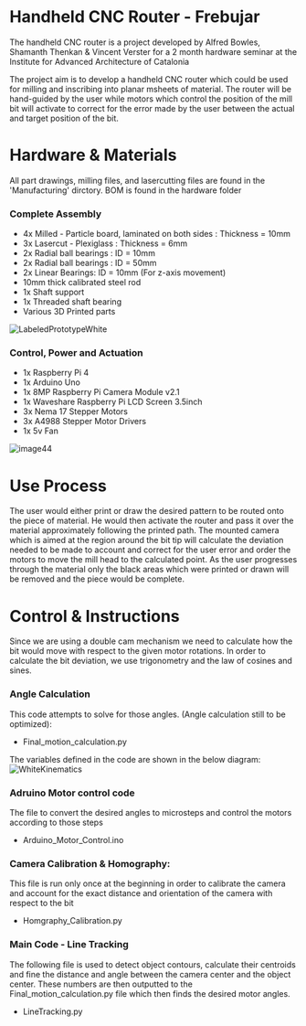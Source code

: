 # Handheld CNC Router - Frebujar

The handheld CNC router is a project developed by Alfred Bowles, Shamanth Thenkan & Vincent Verster for a 2 month hardware seminar at the Institute for Advanced Architecture of Catalonia

The project aim is to develop a handheld CNC router which could be used for milling and inscribing into planar msheets of material.
The router will be hand-guided by the user while motors which control the position of the mill bit will activate to correct for the error made by the user between the actual and target position of the bit.

# Hardware & Materials #

All part drawings, milling files, and lasercutting files are found in the 'Manufacturing' dirctory.
BOM is found in the hardware folder

### Complete Assembly ###
* 4x Milled - Particle board, laminated on both sides : Thickness = 10mm
* 3x Lasercut - Plexiglass : Thickness = 6mm
* 2x Radial ball bearings : ID = 10mm
* 2x Radial ball bearings : ID = 50mm
* 2x Linear Bearings: ID = 10mm (For z-axis movement)
* 10mm thick calibrated steel rod
* 1x Shaft support
* 1x Threaded shaft bearing
* Various 3D Printed parts

![LabeledPrototypeWhite](https://user-images.githubusercontent.com/61389567/161610991-9457924f-5f27-4508-97f6-68dbff60ef82.png)

### Control, Power and Actuation ###
* 1x Raspberry Pi 4
* 1x Arduino Uno
* 1x 8MP Raspberry Pi Camera Module v2.1
* 1x Waveshare Raspberry Pi LCD Screen 3.5inch
* 3x Nema 17 Stepper Motors
* 3x A4988 Stepper Motor Drivers
* 1x 5v Fan
	
![image44](https://user-images.githubusercontent.com/61389567/161609687-d3d0913a-68f3-436f-ba99-99cd2eb053f7.png)

# Use Process

The user would either print or draw the desired pattern to be routed onto the piece of material. He would then activate the router and pass it over the material approximately following the printed path. The mounted camera which is aimed at the region around the bit tip will calculate the deviation needed to be made to account and correct for the user error and order the motors to move the mill head to the calculated point. As the user progresses through the material only the black areas which were printed or drawn will be removed and the piece would be complete.

# Control & Instructions

Since we are using a double cam mechanism we need to calculate how the bit would move with respect to the given motor rotations. In order to calculate the bit deviation, we use trigonometry and the law of cosines and sines.

### Angle Calculation ###
This code attempts to solve for those angles. (Angle calculation still to be optimized):
* Final_motion_calculation.py

The variables defined in the code are shown in the below diagram:
![WhiteKinematics](https://user-images.githubusercontent.com/61389567/161617604-2ef2f1a4-26f8-41f6-8471-3f9bb0f43054.png)

### Adruino Motor control code ###
The file to convert the desired angles to microsteps and control the motors according to those steps
* Arduino_Motor_Control.ino

### Camera Calibration & Homography: ###
This file is run only once at the beginning in order to calibrate the camera and account for the exact distance and orientation of the camera with respect to the bit
* Homgraphy_Calibration.py

### Main Code - Line Tracking ###
The following file is used to detect object contours, calculate their centroids and fine the distance and angle between the camera center and the object center. These numbers are then outputted to the Final_motion_calculation.py file which then finds the desired motor angles.
* LineTracking.py 
